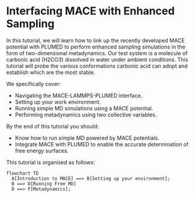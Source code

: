 # Interfacing MACE with Enhanced Sampling

In this tutorial, we will learn how to link up the recently developed MACE potential with PLUMED to perform enhanced sampling simulations in the form of two-dimensional metadynamics. Our test system is a molecule of carbonic acid (H2CO3) dissolved in water under ambient conditions. This tutorial will probe the various conformations carbonic acid can adopt and establish which are the most stable. 

We specifically cover:
- Navigating the MACE-LAMMPS-PLUMED interface.
- Setting up your work environment.  
- Running simple MD simulations using a MACE potential. 
- Performing metadynamics using two collective variables.


By the end of this tutorial you should:
- Know how to run simple MD powered by MACE potentials.
- Integrate MACE with PLUMED to enable the accurate determination of free energy surfaces. 

This tutorial is organised as follows:

```mermaid
flowchart TD
  A[Introduction to MACE] ==> B[Setting up your environment];
  B ==> D[Running Free MD]
  D ==> F[Metadynamics];
```
